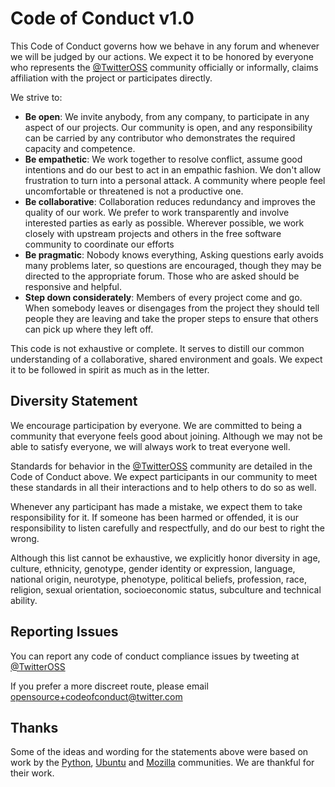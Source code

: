 # Code of Conduct v1.0

This Code of Conduct governs how we behave in any forum and whenever we will be judged by our actions. We expect it to be honored by everyone who represents the [@TwitterOSS](https://twitter.com/twitteross) community officially or informally, claims affiliation with the project or participates directly.

We strive to:

* **Be open**: We invite anybody, from any company, to participate in any aspect of our projects. Our community is open, and any responsibility can be carried by any contributor who demonstrates the required capacity and competence.
* **Be empathetic**: We work together to resolve conflict, assume good intentions and do our best to act in an empathic fashion. We don't allow frustration to turn into a personal attack. A community where people feel uncomfortable or threatened is not a productive one.
* **Be collaborative**: Collaboration reduces redundancy and improves the quality of our work. We prefer to work transparently and involve interested parties as early as possible. Wherever possible, we work closely with upstream projects and others in the free software community to coordinate our efforts
* **Be pragmatic**: Nobody knows everything, Asking questions early avoids many problems later, so questions are encouraged, though they may be directed to the appropriate forum. Those who are asked should be responsive and helpful.
* **Step down considerately**: Members of every project come and go. When somebody leaves or disengages from the project they should tell people they are leaving and take the proper steps to ensure that others can pick up where they left off.

This code is not exhaustive or complete. It serves to distill our common understanding of a collaborative, shared environment and goals. We expect it to be followed in spirit as much as in the letter.

## Diversity Statement

We encourage participation by everyone. We are committed to being a community that everyone feels good about joining. Although we may not be able to satisfy everyone, we will always work to treat everyone well.

Standards for behavior in the [@TwitterOSS](https://twitter.com/twitteross) community are detailed in the Code of Conduct above. We expect participants in our community to meet these standards in all their interactions and to help others to do so as well.

Whenever any participant has made a mistake, we expect them to take responsibility for it. If someone has been harmed or offended, it is our responsibility to listen carefully and respectfully, and do our best to right the wrong.

Although this list cannot be exhaustive, we explicitly honor diversity in age, culture, ethnicity, genotype, gender identity or expression, language, national origin, neurotype, phenotype, political beliefs, profession, race, religion, sexual orientation, socioeconomic status, subculture and technical ability.

## Reporting Issues

You can report any code of conduct compliance issues by tweeting at [@TwitterOSS](https://twitter.com/twitteross)

If you prefer a more discreet route, please email [opensource+codeofconduct@twitter.com](mailto:opensource+codeofconduct@twitter.com)

## Thanks

Some of the ideas and wording for the statements above were based on work by the [Python](http://www.python.org/community/diversity), [Ubuntu](http://www.ubuntu.com/about/about-ubuntu/conduct) and [Mozilla](https://wiki.mozilla.org/Code_of_Conduct/Draft) communities. We are thankful for their work.

